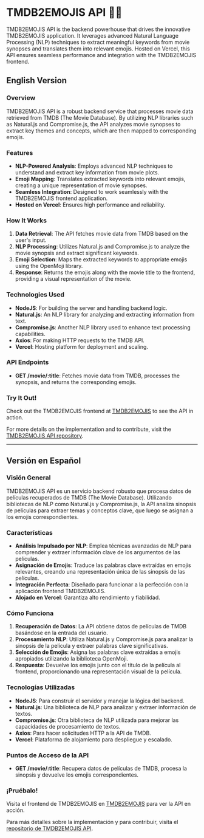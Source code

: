 # TMDB2EMOJIS API 🌟🚀

TMDB2EMOJIS API is the backend powerhouse that drives the innovative TMDB2EMOJIS application. It leverages advanced Natural Language Processing (NLP) techniques to extract meaningful keywords from movie synopses and translates them into relevant emojis. Hosted on Vercel, this API ensures seamless performance and integration with the TMDB2EMOJIS frontend.

## English Version

### Overview

TMDB2EMOJIS API is a robust backend service that processes movie data retrieved from TMDB (The Movie Database). By utilizing NLP libraries such as Natural.js and Compromise.js, the API analyzes movie synopses to extract key themes and concepts, which are then mapped to corresponding emojis.

### Features

- **NLP-Powered Analysis**: Employs advanced NLP techniques to understand and extract key information from movie plots.
- **Emoji Mapping**: Translates extracted keywords into relevant emojis, creating a unique representation of movie synopses.
- **Seamless Integration**: Designed to work seamlessly with the TMDB2EMOJIS frontend application.
- **Hosted on Vercel**: Ensures high performance and reliability.

### How It Works

1. **Data Retrieval**: The API fetches movie data from TMDB based on the user's input.
2. **NLP Processing**: Utilizes Natural.js and Compromise.js to analyze the movie synopsis and extract significant keywords.
3. **Emoji Selection**: Maps the extracted keywords to appropriate emojis using the OpenMoji library.
4. **Response**: Returns the emojis along with the movie title to the frontend, providing a visual representation of the movie.

### Technologies Used

- **NodeJS**: For building the server and handling backend logic.
- **Natural.js**: An NLP library for analyzing and extracting information from text.
- **Compromise.js**: Another NLP library used to enhance text processing capabilities.
- **Axios**: For making HTTP requests to the TMDB API.
- **Vercel**: Hosting platform for deployment and scaling.

### API Endpoints

- **GET /movie/:title**: Fetches movie data from TMDB, processes the synopsis, and returns the corresponding emojis.

### Try It Out!

Check out the TMDB2EMOJIS frontend at [TMDB2EMOJIS](https://www.tmdb2emojis.vercel.app) to see the API in action.

For more details on the implementation and to contribute, visit the [TMDB2EMOJIS API repository](https://github.com/francisco-renteria/TMDB2EMOJIS-api).

---

## Versión en Español

### Visión General

TMDB2EMOJIS API es un servicio backend robusto que procesa datos de películas recuperados de TMDB (The Movie Database). Utilizando bibliotecas de NLP como Natural.js y Compromise.js, la API analiza sinopsis de películas para extraer temas y conceptos clave, que luego se asignan a los emojis correspondientes.

### Características

- **Análisis Impulsado por NLP**: Emplea técnicas avanzadas de NLP para comprender y extraer información clave de los argumentos de las películas.
- **Asignación de Emojis**: Traduce las palabras clave extraídas en emojis relevantes, creando una representación única de las sinopsis de las películas.
- **Integración Perfecta**: Diseñado para funcionar a la perfección con la aplicación frontend TMDB2EMOJIS.
- **Alojado en Vercel**: Garantiza alto rendimiento y fiabilidad.

### Cómo Funciona

1. **Recuperación de Datos**: La API obtiene datos de películas de TMDB basándose en la entrada del usuario.
2. **Procesamiento NLP**: Utiliza Natural.js y Compromise.js para analizar la sinopsis de la película y extraer palabras clave significativas.
3. **Selección de Emojis**: Asigna las palabras clave extraídas a emojis apropiados utilizando la biblioteca OpenMoji.
4. **Respuesta**: Devuelve los emojis junto con el título de la película al frontend, proporcionando una representación visual de la película.

### Tecnologías Utilizadas

- **NodeJS**: Para construir el servidor y manejar la lógica del backend.
- **Natural.js**: Una biblioteca de NLP para analizar y extraer información de textos.
- **Compromise.js**: Otra biblioteca de NLP utilizada para mejorar las capacidades de procesamiento de textos.
- **Axios**: Para hacer solicitudes HTTP a la API de TMDB.
- **Vercel**: Plataforma de alojamiento para despliegue y escalado.

### Puntos de Acceso de la API

- **GET /movie/:title**: Recupera datos de películas de TMDB, procesa la sinopsis y devuelve los emojis correspondientes.

### ¡Pruébalo!

Visita el frontend de TMDB2EMOJIS en [TMDB2EMOJIS](https://www.tmdb2emojis.vercel.app) para ver la API en acción.

Para más detalles sobre la implementación y para contribuir, visita el [repositorio de TMDB2EMOJIS API](https://github.com/francisco-renteria/TMDB2EMOJIS-api).
